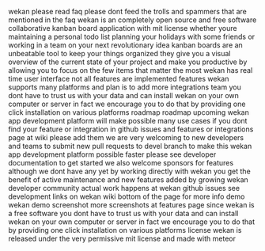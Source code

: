 wekan please read faq please dont feed the trolls and spammers that are mentioned in the faq wekan is an completely open source and free software collaborative kanban board application with mit license whether youre maintaining a personal todo list planning your holidays with some friends or working in a team on your next revolutionary idea kanban boards are an unbeatable tool to keep your things organized they give you a visual overview of the current state of your project and make you productive by allowing you to focus on the few items that matter the most wekan has real time user interface not all features are implemented features wekan supports many platforms and plan is to add more integrations team you dont have to trust us with your data and can install wekan on your own computer or server in fact we encourage you to do that by providing one click installation on various platforms roadmap roadmap upcoming wekan app development platform will make possible many use cases if you dont find your feature or integration in github issues and features or integrations page at wiki please add them we are very welcoming to new developers and teams to submit new pull requests to devel branch to make this wekan app development platform possible faster please see developer documentation to get started we also welcome sponsors for features although we dont have any yet by working directly with wekan you get the benefit of active maintenance and new features added by growing wekan developer community actual work happens at wekan github issues see development links on wekan wiki bottom of the page for more info demo wekan demo screenshot more screenshots at features page since wekan is a free software you dont have to trust us with your data and can install wekan on your own computer or server in fact we encourage you to do that by providing one click installation on various platforms license wekan is released under the very permissive mit license and made with meteor